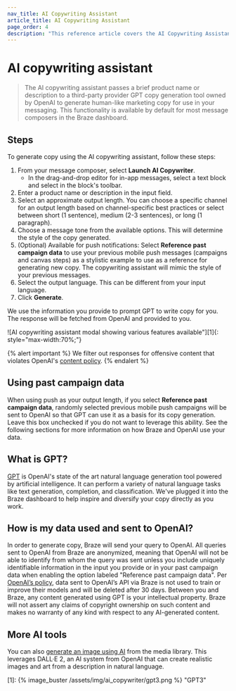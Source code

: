 ```yaml
---
nav_title: AI Copywriting Assistant
article_title: AI Copywriting Assistant
page_order: 4
description: "This reference article covers the AI Copywriting Assistant, feature that passes a brief product name or description to OpenAI's GPT copy generation tool to generate human-like marketing copy for use in your messaging."
---
```


# AI copywriting assistant

> The AI copywriting assistant passes a brief product name or description to a third-party provider GPT copy generation tool owned by OpenAI to generate human-like marketing copy for use in your messaging. This functionality is available by default for most message composers in the Braze dashboard.

## Steps

To generate copy using the AI copywriting assistant, follow these steps:

1. From your message composer, select <i class="fa-solid fa-wand-magic-sparkles"></i> **Launch AI Copywriter**.
   * In the drag-and-drop editor for in-app messages, select a text block and select <i class="fa-solid fa-wand-magic-sparkles" title="AI Copywriter"></i> in the block's toolbar.
2. Enter a product name or description in the input field.
3. Select an approximate output length. You can choose a specific channel for an output length based on channel-specific best practices or select between short (1 sentence), medium (2-3 sentences), or long (1 paragraph). 
4. Choose a message tone from the available options. This will determine the style of the copy generated.
5. (Optional) Available for push notifications: Select **Reference past campaign data** to use your previous mobile push messages (campaigns and canvas steps) as a stylistic example to use as a reference for generating new copy. The copywriting assistant will mimic the style of your previous messages.
6. Select the output language. This can be different from your input language.
7. Click **Generate**.

We use the information you provide to prompt GPT to write copy for you. The response will be fetched from OpenAI and provided to you. 

![AI copywriting assistant modal showing various features available"][1]{: style="max-width:70%;"}

{% alert important %}
We filter out responses for offensive content that violates OpenAI's [content policy](https://beta.openai.com/docs/usage-guidelines/content-policy).
{% endalert %}

## Using past campaign data

When using push as your output length, if you select **Reference past campaign data**, randomly selected previous mobile push campaigns will be sent to OpenAI so that GPT can use it as a basis for its copy generation. Leave this box unchecked if you do not want to leverage this ability. See the following sections for more information on how Braze and OpenAI use your data.

## What is GPT?

[GPT](https://openai.com/product/gpt-4) is OpenAI's state of the art natural language generation tool powered by artificial intelligence. It can perform a variety of natural language tasks like text generation, completion, and classification. We've plugged it into the Braze dashboard to help inspire and diversify your copy directly as you work.

## How is my data used and sent to OpenAI?

In order to generate copy, Braze will send your query to OpenAI. All queries sent to OpenAI from Braze are anonymized, meaning that OpenAI will not be able to identify from whom the query was sent unless you include uniquely identifiable information in the input you provide or in your past campaign data when enabling the option labeled "Reference past campaign data". Per [OpenAI’s policy](https://openai.com/policies/api-data-usage-policies), data sent to OpenAI’s API via Braze is not used to train or improve their models and will be deleted after 30 days. Between you and Braze, any content generated using GPT is your intellectual property. Braze will not assert any claims of copyright ownership on such content and makes no warranty of any kind with respect to any AI-generated content.

## More AI tools

You can also [generate an image using AI]({{site.baseurl}}/user_guide/engagement_tools/templates_and_media/media_library/#generate-ai) from the media library. This leverages DALL·E 2, an AI system from OpenAI that can create realistic images and art from a description in natural language.

[1]: {% image_buster /assets/img/ai_copywriter/gpt3.png %} "GPT3"
